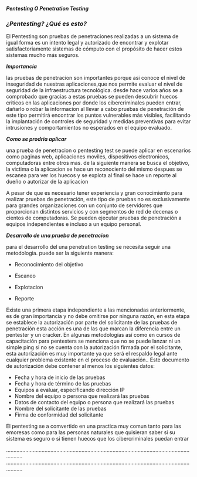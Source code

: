 


 _**Pentesting O Penetration Testing**_
### _**¿Pentesting?  ¿Qué es esto?**_

El Pentesting son pruebas de penetraciones realizadas a un sistema de igual forma es un intento legal y autorizado de encontrar y explotar satisfactoriamente sistemas de cómputo con el propósito de hacer estos sistemas mucho más seguros. 	


_**Importancia**_ 

las pruebas de penetracion son importantes porque asi conoce el nivel de inseguridad de nuestras aplicaciones,que nos permite evaluar el nivel de seguridad de la infraestructura tecnológica. desde hace varios años se a comprobado que gracias a estas pruebas se pueden descubrir huecos criticos en las aplicaciones
por donde los cibercriminales pueden entrar, dañarlo o robar la informacion 
al llevar a cabo pruebas de penetración de este tipo permitirá encontrar los puntos vulnerables más visibles, facilitando la implantación de controles de seguridad y medidas preventivas para evitar intrusiones y comportamientos no esperados en el equipo evaluado.


_**Como se prodria aplicar**_ 

una prueba de penetracion o pentesting test se puede aplicar en escenarios como paginas web, aplicaciones moviles, dispositivos electronicos, computadoras entre otros mas. 
de la siguiente manera
se busca el objetivo, la victima o la aplicacion se hace un reconociento del mismo despues se escanea para ver los huecos  y se explota al final se hace un reporte al dueño o autorizar de la aplicacion

A pesar de que es necesario tener experiencia y gran conocimiento para realizar pruebas de penetración, este tipo de pruebas no es exclusivamente para grandes organizaciones con un conjunto de servidores que proporcionan distintos servicios y con segmentos de red de decenas o cientos de computadoras.
Se pueden ejecutar pruebas de penetración a equipos independientes e incluso a un equipo personal.


_**Desarrollo de una prueba de penetracion**_

para el desarrollo del una penetration testing se necesita seguir una metodologia.
puede ser la siguiente manera:

* Reconocimiento del objetivo

* Escaneo

* Explotacion

* Reporte 

Existe una primera etapa independiente a las mencionadas anteriormente, es de gran importancia y no debe omitirse por ninguna razón, en esta etapa se establece la autorización por parte del solicitante de las pruebas de penetración esta acción es una de las que marcan la diferencia entre un pentester y un cracker.
 En algunas metodologías así como en cursos de capacitación para pentesters se menciona que no se puede lanzar ni un simple ping si no se cuenta con la autorización firmada por el solicitante, esta autorización es muy importante ya que será el respaldo legal ante cualquier problema existente en el proceso de evaluación..
Este documento de autorización debe contener al menos los siguientes datos:

* Fecha y hora de inicio de las pruebas
* Fecha y hora de término de las pruebas
* Equipos a evaluar, especificando dirección IP
* Nombre del equipo o persona que realizará las pruebas 
* Datos de contacto del equipo o persona que realizará las pruebas
* Nombre del solicitante de las pruebas 
* Firma de conformidad del solicitante

 El pentesting se a comvertido en una practica muy comun tanto para las emoresas como para las personas naturales que quisieran saber si su sistema es seguro o si tienen huecos que los cibercriminales puedan entrar 



.......................................................................................................................................
.......................................................................................................................................
